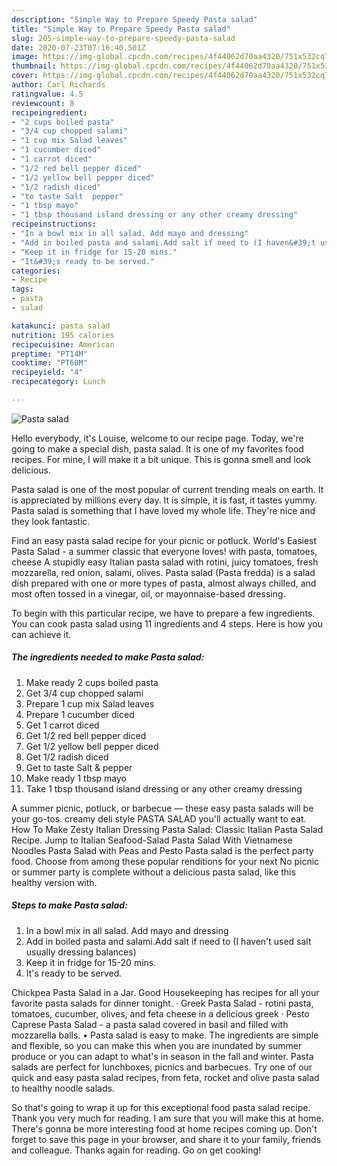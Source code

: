 ```yaml
---
description: "Simple Way to Prepare Speedy Pasta salad"
title: "Simple Way to Prepare Speedy Pasta salad"
slug: 205-simple-way-to-prepare-speedy-pasta-salad
date: 2020-07-23T07:16:40.501Z
image: https://img-global.cpcdn.com/recipes/4f44062d70aa4320/751x532cq70/pasta-salad-recipe-main-photo.jpg
thumbnail: https://img-global.cpcdn.com/recipes/4f44062d70aa4320/751x532cq70/pasta-salad-recipe-main-photo.jpg
cover: https://img-global.cpcdn.com/recipes/4f44062d70aa4320/751x532cq70/pasta-salad-recipe-main-photo.jpg
author: Carl Richards
ratingvalue: 4.5
reviewcount: 8
recipeingredient:
- "2 cups boiled pasta"
- "3/4 cup chopped salami"
- "1 cup mix Salad leaves"
- "1 cucumber diced"
- "1 carrot diced"
- "1/2 red bell pepper diced"
- "1/2 yellow bell pepper diced"
- "1/2 radish diced"
- "to taste Salt  pepper"
- "1 tbsp mayo"
- "1 tbsp thousand island dressing or any other creamy dressing"
recipeinstructions:
- "In a bowl mix in all salad. Add mayo and dressing"
- "Add in boiled pasta and salami.Add salt if need to (I haven&#39;t used salt usually dressing balances)"
- "Keep it in fridge for 15-20 mins."
- "It&#39;s ready to be served."
categories:
- Recipe
tags:
- pasta
- salad

katakunci: pasta salad 
nutrition: 195 calories
recipecuisine: American
preptime: "PT14M"
cooktime: "PT60M"
recipeyield: "4"
recipecategory: Lunch

---
```



![Pasta salad](https://img-global.cpcdn.com/recipes/4f44062d70aa4320/751x532cq70/pasta-salad-recipe-main-photo.jpg)

Hello everybody, it's Louise, welcome to our recipe page. Today, we're going to make a special dish, pasta salad. It is one of my favorites food recipes. For mine, I will make it a bit unique. This is gonna smell and look delicious.

Pasta salad is one of the most popular of current trending meals on earth. It is appreciated by millions every day. It is simple, it is fast, it tastes yummy. Pasta salad is something that I have loved my whole life. They're nice and they look fantastic.

Find an easy pasta salad recipe for your picnic or potluck. World&#39;s Easiest Pasta Salad - a summer classic that everyone loves! with pasta, tomatoes, cheese A stupidly easy Italian pasta salad with rotini, juicy tomatoes, fresh mozzarella, red onion, salami, olives. Pasta salad (Pasta fredda) is a salad dish prepared with one or more types of pasta, almost always chilled, and most often tossed in a vinegar, oil, or mayonnaise-based dressing.


To begin with this particular recipe, we have to prepare a few ingredients. You can cook pasta salad using 11 ingredients and 4 steps. Here is how you can achieve it.

<!--inarticleads1-->

##### The ingredients needed to make Pasta salad:

1. Make ready 2 cups boiled pasta
1. Get 3/4 cup chopped salami
1. Prepare 1 cup mix Salad leaves
1. Prepare 1 cucumber diced
1. Get 1 carrot diced
1. Get 1/2 red bell pepper diced
1. Get 1/2 yellow bell pepper diced
1. Get 1/2 radish diced
1. Get to taste Salt &amp; pepper
1. Make ready 1 tbsp mayo
1. Take 1 tbsp thousand island dressing or any other creamy dressing


A summer picnic, potluck, or barbecue — these easy pasta salads will be your go-tos. creamy deli style PASTA SALAD you&#39;ll actually want to eat. How To Make Zesty Italian Dressing Pasta Salad: Classic Italian Pasta Salad Recipe. Jump to Italian Seafood-Salad Pasta Salad With Vietnamese Noodles Pasta Salad with Peas and Pesto Pasta salad is the perfect party food. Choose from among these popular renditions for your next No picnic or summer party is complete without a delicious pasta salad, like this healthy version with. 

<!--inarticleads2-->

##### Steps to make Pasta salad:

1. In a bowl mix in all salad. Add mayo and dressing
1. Add in boiled pasta and salami.Add salt if need to (I haven&#39;t used salt usually dressing balances)
1. Keep it in fridge for 15-20 mins.
1. It&#39;s ready to be served.


Chickpea Pasta Salad in a Jar. Good Housekeeping has recipes for all your favorite pasta salads for dinner tonight. · Greek Pasta Salad - rotini pasta, tomatoes, cucumber, olives, and feta cheese in a delicious greek · Pesto Caprese Pasta Salad - a pasta salad covered in basil and filled with mozzarella balls. • Pasta salad is easy to make. The ingredients are simple and flexible, so you can make this when you are inundated by summer produce or you can adapt to what&#39;s in season in the fall and winter. Pasta salads are perfect for lunchboxes, picnics and barbecues. Try one of our quick and easy pasta salad recipes, from feta, rocket and olive pasta salad to healthy noodle salads. 

So that's going to wrap it up for this exceptional food pasta salad recipe. Thank you very much for reading. I am sure that you will make this at home. There's gonna be more interesting food at home recipes coming up. Don't forget to save this page in your browser, and share it to your family, friends and colleague. Thanks again for reading. Go on get cooking!
